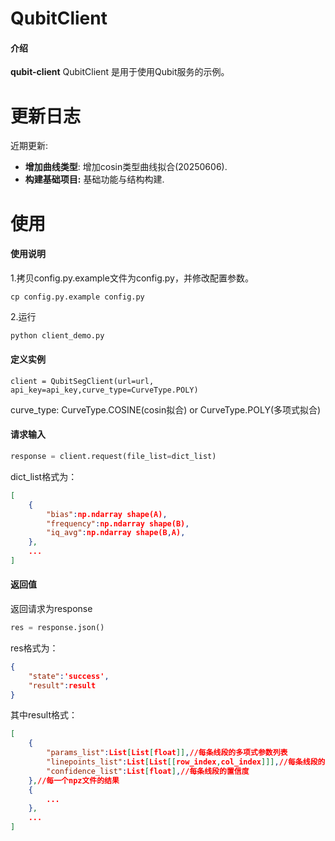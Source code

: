 # QubitClient

#### 介绍
**qubit-client**
QubitClient 是用于使用Qubit服务的示例。

# 更新日志   

近期更新:

- **增加曲线类型**: 增加cosin类型曲线拟合(20250606).
- **构建基础项目:** 基础功能与结构构建.    


# 使用
#### 使用说明
1.拷贝config.py.example文件为config.py，并修改配置参数。
```
cp config.py.example config.py
```
2.运行
```Python
python client_demo.py
```
#### 定义实例
```
client = QubitSegClient(url=url, api_key=api_key,curve_type=CurveType.POLY)
```
curve_type: CurveType.COSINE(cosin拟合) or CurveType.POLY(多项式拟合)

#### 请求输入

```python
response = client.request(file_list=dict_list)
```
dict_list格式为：
```json
[
    {
        "bias":np.ndarray shape(A),
        "frequency":np.ndarray shape(B),
        "iq_avg":np.ndarray shape(B,A),
    },
    ...
]
```


#### 返回值
返回请求为response
```python
res = response.json()
```
res格式为：
```json
{
    "state":'success',
    "result":result
}
```
其中result格式：
```json
[
    {
        "params_list":List[List[float]],//每条线段的多项式参数列表
        "linepoints_list":List[List[[row_index,col_index]]],//每条线段的点坐标列表
        "confidence_list":List[float],//每条线段的置信度
    },//每一个npz文件的结果
    {
        ...
    },
    ...
]
```


